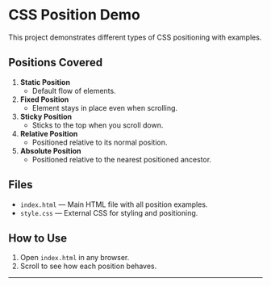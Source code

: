 # CSS Position Demo

This project demonstrates different types of CSS positioning with examples.

## Positions Covered

1. **Static Position**  
   - Default flow of elements.
2. **Fixed Position**  
   - Element stays in place even when scrolling.
3. **Sticky Position**  
   - Sticks to the top when you scroll down.
4. **Relative Position**  
   - Positioned relative to its normal position.
5. **Absolute Position**  
   - Positioned relative to the nearest positioned ancestor.

## Files

- `index.html` — Main HTML file with all position examples.
- `style.css` — External CSS for styling and positioning.

## How to Use

1. Open `index.html` in any browser.
2. Scroll to see how each position behaves.

---
